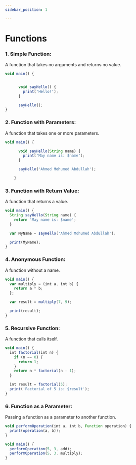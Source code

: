 ```yaml
---
sidebar_position: 1

---
```

# Functions

### 1. Simple Function:
A function that takes no arguments and returns no value.
```javascript
void main() {


      void sayHello() {
        print('Hello!');
      }

      sayHello();
}
```

### 2. Function with Parameters:
A function that takes one or more parameters.
```javascript
void main() {

      void sayHello(String name) {
        print('May name is: $name');
      }

      sayHello('Ahmed Mohumed Abdullah');

    }

```

### 3. Function with Return Value:
A function that returns a value.
```javascript
void main() {
  String sayHello(String name) {
    return 'May name is: $name';
  }

  var MyName = sayHello('Ahmed Mohumed Abdullah');

  print(MyName);
}
```

### 4. Anonymous Function:
A function without a name.
```javascript
void main() {
  var multiply = (int a, int b) {
    return a * b;
  };

  var result = multiply(7, 9);

  print(result);
}
```


### 5. Recursive Function:
A function that calls itself.
```javascript
void main() {
  int factorial(int n) {
    if (n == 0) {
      return 1;
    }
    return n * factorial(n - 1);
  }

  int result = factorial(5);
  print('Factorial of 5 is: $result');
}


```


### 6. Function as a Parameter:
Passing a function as a parameter to another function.
```javascript
void performOperation(int a, int b, Function operation) {
  print(operation(a, b));
}

void main() {
  performOperation(5, 3, add);
  performOperation(5, 3, multiply);
}
```

